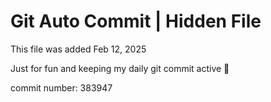 # Git Auto Commit | Hidden File

This file was added Feb 12, 2025

Just for fun and keeping my daily git commit active 🤪

commit number: 383947

